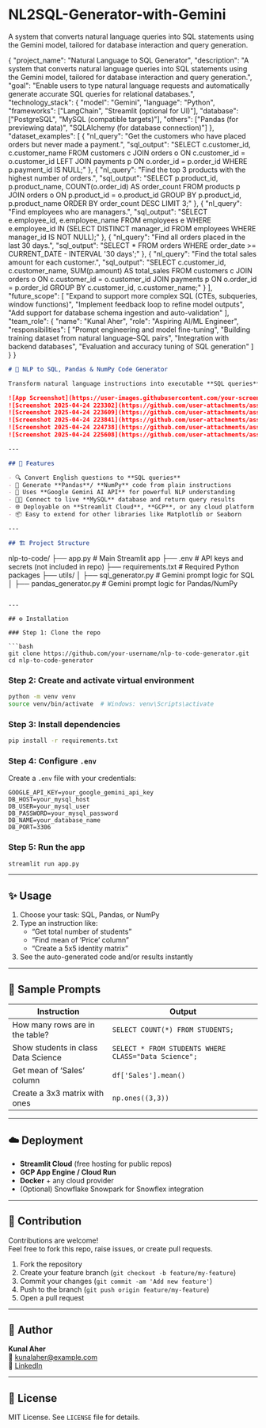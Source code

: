 # NL2SQL-Generator-with-Gemini
A system that converts natural language queries into SQL statements using the Gemini model, tailored for database interaction and query generation.

{
  "project_name": "Natural Language to SQL Generator",
  "description": "A system that converts natural language queries into SQL statements using the Gemini model, tailored for database interaction and query generation.",
  "goal": "Enable users to type natural language requests and automatically generate accurate SQL queries for relational databases.",
  "technology_stack": {
    "model": "Gemini",
    "language": "Python",
    "frameworks": ["LangChain", "Streamlit (optional for UI)"],
    "database": ["PostgreSQL", "MySQL (compatible targets)"],
    "others": ["Pandas (for previewing data)", "SQLAlchemy (for database connection)"]
  },
  "dataset_examples": [
    {
      "nl_query": "Get the customers who have placed orders but never made a payment.",
      "sql_output": "SELECT c.customer_id, c.customer_name FROM customers c JOIN orders o ON c.customer_id = o.customer_id LEFT JOIN payments p ON o.order_id = p.order_id WHERE p.payment_id IS NULL;"
    },
    {
      "nl_query": "Find the top 3 products with the highest number of orders.",
      "sql_output": "SELECT p.product_id, p.product_name, COUNT(o.order_id) AS order_count FROM products p JOIN orders o ON p.product_id = o.product_id GROUP BY p.product_id, p.product_name ORDER BY order_count DESC LIMIT 3;"
    },
    {
      "nl_query": "Find employees who are managers.",
      "sql_output": "SELECT e.employee_id, e.employee_name FROM employees e WHERE e.employee_id IN (SELECT DISTINCT manager_id FROM employees WHERE manager_id IS NOT NULL);"
    },
    {
      "nl_query": "Find all orders placed in the last 30 days.",
      "sql_output": "SELECT * FROM orders WHERE order_date >= CURRENT_DATE - INTERVAL '30 days';"
    },
    {
      "nl_query": "Find the total sales amount for each customer.",
      "sql_output": "SELECT c.customer_id, c.customer_name, SUM(p.amount) AS total_sales FROM customers c JOIN orders o ON c.customer_id = o.customer_id JOIN payments p ON o.order_id = p.order_id GROUP BY c.customer_id, c.customer_name;"
    }
  ],
  "future_scope": [
    "Expand to support more complex SQL (CTEs, subqueries, window functions)",
    "Implement feedback loop to refine model outputs",
    "Add support for database schema ingestion and auto-validation"
  ],
  "team_role": {
    "name": "Kunal Aher",
    "role": "Aspiring AI/ML Engineer",
    "responsibilities": [
      "Prompt engineering and model fine-tuning",
      "Building training dataset from natural language–SQL pairs",
      "Integration with backend databases",
      "Evaluation and accuracy tuning of SQL generation"
    ]
  }
}





```markdown
# 🤖 NLP to SQL, Pandas & NumPy Code Generator

Transform natural language instructions into executable **SQL queries**, **Pandas**, and **NumPy** code using **Google Gemini** (Generative AI) and an intuitive **Streamlit interface**.

![App Screenshot](https://user-images.githubusercontent.com/your-screenshot-placeholder.png)
![Screenshot 2025-04-24 223302](https://github.com/user-attachments/assets/873684a7-23e9-46d9-b45b-43324097cf35)
![Screenshot 2025-04-24 223609](https://github.com/user-attachments/assets/fb5fab3c-0fb1-4466-aa3f-6a9a9531a829)
![Screenshot 2025-04-24 223841](https://github.com/user-attachments/assets/ebb8a889-458b-482b-a60d-5a66dea028ed)
![Screenshot 2025-04-24 224738](https://github.com/user-attachments/assets/81e6a5cc-ec5c-4882-af12-765904007abd)
![Screenshot 2025-04-24 225608](https://github.com/user-attachments/assets/2620d1a7-0f8a-4ebe-b375-76b48d02cfc0)

---

## 🚀 Features

- 🔍 Convert English questions to **SQL queries**
- 🐼 Generate **Pandas**/ **NumPy** code from plain instructions
- 💬 Uses **Google Gemini AI API** for powerful NLP understanding
- 🧑‍💻 Connect to live **MySQL** database and return query results
- 🌐 Deployable on **Streamlit Cloud**, **GCP**, or any cloud platform
- 📦 Easy to extend for other libraries like Matplotlib or Seaborn

---

## 🏗️ Project Structure

```
nlp-to-code/
├── app.py                # Main Streamlit app
├── .env                  # API keys and secrets (not included in repo)
├── requirements.txt      # Required Python packages
├── utils/
│   ├── sql_generator.py     # Gemini prompt logic for SQL
│   ├── pandas_generator.py  # Gemini prompt logic for Pandas/NumPy
```

---

## ⚙️ Installation

### Step 1: Clone the repo

```bash
git clone https://github.com/your-username/nlp-to-code-generator.git
cd nlp-to-code-generator
```

### Step 2: Create and activate virtual environment

```bash
python -m venv venv
source venv/bin/activate  # Windows: venv\Scripts\activate
```

### Step 3: Install dependencies

```bash
pip install -r requirements.txt
```

### Step 4: Configure `.env`

Create a `.env` file with your credentials:

```dotenv
GOOGLE_API_KEY=your_google_gemini_api_key
DB_HOST=your_mysql_host
DB_USER=your_mysql_user
DB_PASSWORD=your_mysql_password
DB_NAME=your_database_name
DB_PORT=3306
```

### Step 5: Run the app

```bash
streamlit run app.py
```

---

## ✨ Usage

1. Choose your task: SQL, Pandas, or NumPy
2. Type an instruction like:
   - “Get total number of students”
   - “Find mean of ‘Price’ column”
   - “Create a 5x5 identity matrix”
3. See the auto-generated code and/or results instantly

---

## 🧠 Sample Prompts

| Instruction                            | Output                               |
|----------------------------------------|---------------------------------------|
| How many rows are in the table?        | `SELECT COUNT(*) FROM STUDENTS;`      |
| Show students in class Data Science    | `SELECT * FROM STUDENTS WHERE CLASS="Data Science";` |
| Get mean of ‘Sales’ column             | `df['Sales'].mean()`                 |
| Create a 3x3 matrix with ones          | `np.ones((3,3))`                     |

---

## ☁️ Deployment

- **Streamlit Cloud** (free hosting for public repos)
- **GCP App Engine / Cloud Run**
- **Docker** + any cloud provider
- (Optional) Snowflake Snowpark for Snowflex integration

---

## 🙋 Contribution

Contributions are welcome!  
Feel free to fork this repo, raise issues, or create pull requests.

1. Fork the repository
2. Create your feature branch (`git checkout -b feature/my-feature`)
3. Commit your changes (`git commit -am 'Add new feature'`)
4. Push to the branch (`git push origin feature/my-feature`)
5. Open a pull request

---

## 👤 Author

**Kunal Aher**  
📧 kunalaher@example.com  
🔗 [LinkedIn](https://www.linkedin.com/in/kunalaher)

---

## 📄 License

MIT License. See `LICENSE` file for details.

